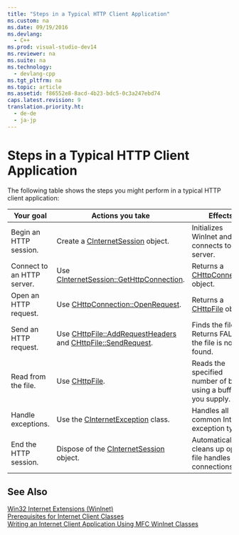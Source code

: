 ```yaml
---
title: "Steps in a Typical HTTP Client Application"
ms.custom: na
ms.date: 09/19/2016
ms.devlang: 
  - C++
ms.prod: visual-studio-dev14
ms.reviewer: na
ms.suite: na
ms.technology: 
  - devlang-cpp
ms.tgt_pltfrm: na
ms.topic: article
ms.assetid: f86552e8-8acd-4b23-bdc5-0c3a247ebd74
caps.latest.revision: 9
translation.priority.ht: 
  - de-de
  - ja-jp
---
```

# Steps in a Typical HTTP Client Application
The following table shows the steps you might perform in a typical HTTP client application:  
  
|Your goal|Actions you take|Effects|  
|---------------|----------------------|-------------|  
|Begin an HTTP session.|Create a [CInternetSession](../vs140/CInternetSession-Class.md) object.|Initializes WinInet and connects to server.|  
|Connect to an HTTP server.|Use [CInternetSession::GetHttpConnection](../vs140/CInternetSession--GetHttpConnection.md).|Returns a [CHttpConnection](../vs140/CHttpConnection-Class.md) object.|  
|Open an HTTP request.|Use [CHttpConnection::OpenRequest](../vs140/CHttpConnection--OpenRequest.md).|Returns a [CHttpFile](../vs140/CHttpFile-Class.md) object.|  
|Send an HTTP request.|Use [CHttpFile::AddRequestHeaders](../vs140/CHttpFile--AddRequestHeaders.md) and [CHttpFile::SendRequest](../vs140/CHttpFile--SendRequest.md).|Finds the file. Returns FALSE if the file is not found.|  
|Read from the file.|Use [CHttpFile](../vs140/CHttpFile-Class.md).|Reads the specified number of bytes using a buffer you supply.|  
|Handle exceptions.|Use the [CInternetException](../vs140/CInternetException-Class.md) class.|Handles all common Internet exception types.|  
|End the HTTP session.|Dispose of the [CInternetSession](../vs140/CInternetSession-Class.md) object.|Automatically cleans up open file handles and connections.|  
  
## See Also  
 [Win32 Internet Extensions (WinInet)](../vs140/Win32-Internet-Extensions--WinInet-.md)   
 [Prerequisites for Internet Client Classes](../vs140/Prerequisites-for-Internet-Client-Classes.md)   
 [Writing an Internet Client Application Using MFC WinInet Classes](../vs140/Writing-an-Internet-Client-Application-Using-MFC-WinInet-Classes.md)